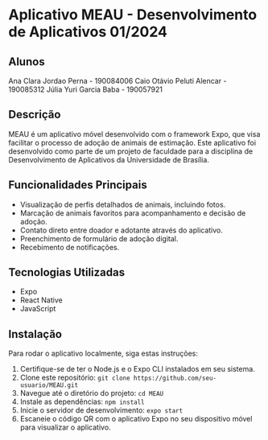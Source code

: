 # Aplicativo MEAU - Desenvolvimento de Aplicativos 01/2024

## Alunos
Ana Clara Jordao Perna - 190084006
Caio Otávio Peluti Alencar - 190085312
Júlia Yuri Garcia Baba - 190057921

## Descrição
MEAU é um aplicativo móvel desenvolvido com o framework Expo, que visa facilitar o processo de adoção de animais de estimação. Este aplicativo foi desenvolvido como parte de um projeto de faculdade para a disciplina de Desenvolvimento de Aplicativos da Universidade de Brasília.

## Funcionalidades Principais
- Visualização de perfis detalhados de animais, incluindo fotos.
- Marcação de animais favoritos para acompanhamento e decisão de adoção.
- Contato direto entre doador e adotante através do aplicativo.
- Preenchimento de formulário de adoção digital.
- Recebimento de notificações.

## Tecnologias Utilizadas
- Expo
- React Native
- JavaScript

## Instalação
Para rodar o aplicativo localmente, siga estas instruções:

1. Certifique-se de ter o Node.js e o Expo CLI instalados em seu sistema.
2. Clone este repositório: `git clone https://github.com/seu-usuario/MEAU.git`
3. Navegue até o diretório do projeto: `cd MEAU`
4. Instale as dependências: `npm install`
5. Inicie o servidor de desenvolvimento: `expo start`
6. Escaneie o código QR com o aplicativo Expo no seu dispositivo móvel para visualizar o aplicativo.
